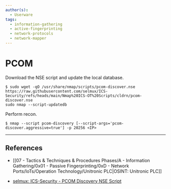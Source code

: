 ```yaml
---
author(s):
  - Userware
tags:
  - information-gathering
  - active-fingerprinting
  - network-protocols
  - network-mapper
---
```

# PCOM

Download the NSE script and update the local database.

```
$ sudo wget -qO /usr/share/nmap/scripts/pcom-discover.nse https://raw.githubusercontent.com/selmux/ICS-Security/refs/heads/main/Nmap%20ICS-OT%20Scripts/cldrn/pcom-discover.nse
sudo nmap --script-updatedb
```

Perform recon.

```
$ nmap --script pcom-discovery [--script-args='pcom-discover.aggressive=true'] -p 20256 <IP>
```

---
## References

- [[07 - Tactics & Techniques & Procedures Phases/A - Information Gathering/0x01 - Passive Fingerprinting/0xD - Network Ports/IoTs/Operation Technology/Unitronic PLC|OSINT: Unitronic PLC]]

- [selmux: ICS-Security - PCOM Discovery NSE Script](https://github.com/selmux/ICS-Security/blob/main/Nmap%20ICS-OT%20Scripts/cldrn/pcom-discover.nse)